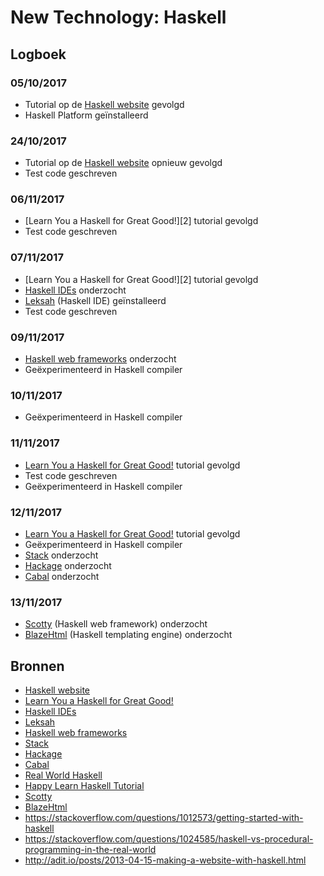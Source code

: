 # New Technology: Haskell
## Logboek
### 05/10/2017
- Tutorial op de [Haskell website] gevolgd
- Haskell Platform geïnstalleerd
### 24/10/2017
- Tutorial op de [Haskell website] opnieuw gevolgd
- Test code geschreven
### 06/11/2017
- [Learn You a Haskell for Great Good!][2] tutorial gevolgd
- Test code geschreven
### 07/11/2017
- [Learn You a Haskell for Great Good!][2] tutorial gevolgd
- [Haskell IDEs] onderzocht
- [Leksah] (Haskell IDE) geïnstalleerd
- Test code geschreven
### 09/11/2017
- [Haskell web frameworks] onderzocht
- Geëxperimenteerd in Haskell compiler
### 10/11/2017
- Geëxperimenteerd in Haskell compiler
### 11/11/2017
- [Learn You a Haskell for Great Good!] tutorial gevolgd
- Test code geschreven
- Geëxperimenteerd in Haskell compiler
### 12/11/2017
- [Learn You a Haskell for Great Good!] tutorial gevolgd
- Geëxperimenteerd in Haskell compiler
- [Stack] onderzocht
- [Hackage] onderzocht
- [Cabal] onderzocht
### 13/11/2017
- [Scotty] (Haskell web framework) onderzocht
- [BlazeHtml] (Haskell templating engine) onderzocht

## Bronnen
- [Haskell website]
- [Learn You a Haskell for Great Good!]
- [Haskell IDEs]
- [Leksah]
- [Haskell web frameworks]
- [Stack]
- [Hackage]
- [Cabal]
- [Real World Haskell]
- [Happy Learn Haskell Tutorial]
- [Scotty]
- [BlazeHtml]
- https://stackoverflow.com/questions/1012573/getting-started-with-haskell
- https://stackoverflow.com/questions/1024585/haskell-vs-procedural-programming-in-the-real-world
- http://adit.io/posts/2013-04-15-making-a-website-with-haskell.html

[Haskell website]: https://www.haskell.org
[Learn You a Haskell for Great Good!]: http://learnyouahaskell.com/chapters
[Haskell IDEs]: https://wiki.haskell.org/IDEs
[Leksah]: http://www.leksah.org
[Haskell web frameworks]: https://wiki.haskell.org/Web/Frameworks
[Stack]: https://docs.haskellstack.org
[Hackage]: https://hackage.haskell.org
[Cabal]: https://www.haskell.org/cabal
[Real World Haskell]: http://book.realworldhaskell.org/read
[Happy Learn Haskell Tutorial]: http://www.happylearnhaskelltutorial.com/contents.html
[Scotty]: http://hackage.haskell.org/package/scotty
[BlazeHtml]: https://jaspervdj.be/blaze/
